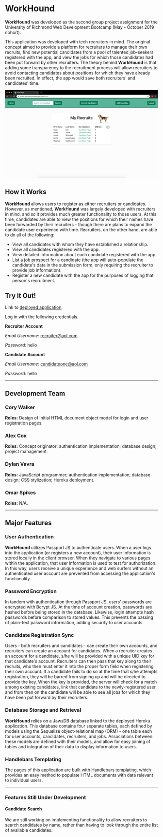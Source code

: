 # WorkHound

**WorkHound** was developed as the second group project assignment for the University of Richmond Web Development Bootcamp (May - October 2019 cohort).

This application was developed with tech recruiters in mind. The original concept aimed to provide a platform for recruiters to manage their own recruits, find new potential candidates from a pool of talented job-seekers registered with the app, and view the jobs for which those candidates had been put forward by other recruiters. The theory behind **WorkHound** is that adding some transparency to the recruitment process will allow recruiters to avoid contacting candidates about positions for which they have already been recruited. In effect, the app would save both recruiters' and candidates' time.

<img src="./public/imgs/workhound.png" alt="WorkHound" title="WorkHound Recruiter Page Screenshot" width=600 height="auto">

## How it Works

**WorkHound** allows users to register as either recruiters or candidates. However, as mentioned, **WorkHound** was largely developed with recruiters in mind, and so it provides much greater functionality to those users. At this time, candidates are able to view the positions for which their names have been forwarded by their recruiters - though there are plans to expand the candidate user experience with time. Recruiters, on the other hand, are able to do all of the following:

* View all candidates with whom they have established a relationship.
* View all candidates registered with the app.
* View detailed information about each candidate registered with the app.
* List a job prospect for a candidate (the app will auto-populate the candidate's data in the submission form, only requiring the recruiter to provide job information).
* Register a new candidate with the app for the purposes of logging that person's recruitment.

## Try it Out!

Link to [deployed application](https://dvavs-workhound.herokuapp.com/).

Log in with the following credentials.

**Recruiter Account**

*Email Username:* recruiter@aol.com

*Password:* hello

**Candidate Account**

*Email Username:* candidateone@aol.com

*Password:* hello

---

## Development Team

### Cory Walker
**Roles:** Design of initial HTML document object model for login and user registration pages.

### Alex Cox
**Roles:** Concept originator; authentication implementation; database design; project management.

### Dylan Vavra
**Roles:** JavaScript programmer; authentication implementation; database design; CSS stylization; Heroku deployment.

### Omar Spikes
**Roles:** N/A.

---

## Major Features

### User Authentication

**WorkHound** utilizes Passport JS to authenticate users. When a user logs into the application (or registers a new account), their user information is stored locally in the client browser. When they navigate to various pages within the application, that user information is used to test for authorization. In this way, users receive a unique experience and web surfers without an authenticated user account are prevented from accessing the application's functionality.

### Password Encryption

In tandem with authentication through Passport JS, users' passwords are encrypted with Bcrypt JS. At the time of account creation, passwords are hashed before being stored in the database. Likewise, login attempts hash passwords before comparison to stored values. This prevents the passing of plain-text password information, adding security to user accounts.

### Candidate Registration Sync

Users - both recruiters and candidates - can create their own accounts, and recruiters can create an account for candidates. When a recruiter creates an account for a candidate, s/he will be provided with a unique UID key for that candidate's account. Recruiters can then pass that key along to their recruits, who then must enter it into the proper form field when registering their own account. If a candidate fails to do so at the time that s/he attempts registration, they will be barred from signing up and will be directed to provide the key. When the key is provided, the server will check for a match among existing candidates, link that candidate to the newly-registered user, and from then on the candidate will be able to see all jobs for which they have been put forward by their recruiters.

### Database Storage and Retrieval

**WorkHound** relies on a JawsDB database linked to the deployed Heroku application. This database contains four separate tables, each defined by models using the Sequelize object-relational map (ORM) - one table each for user accounts, candidates, recruiters, and jobs. Associations between these models are defined with their models, and allow for easy joining of tables and integration of their data to display information to users.

### Handlebars Templating

The pages of this application are built with Handlebars templating, which provides an easy method to populate HTML documents with data relevant to individual users.

---

### Features Still Under Development

#### Candidate Search

We are still working on implementing functionality to allow recruiters to search candidates by name, rather than having to look through the entire list of available candidates.
